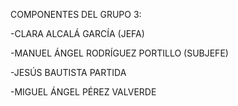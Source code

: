 COMPONENTES DEL GRUPO 3:

-CLARA ALCALÁ GARCÍA (JEFA)

-MANUEL ÁNGEL RODRÍGUEZ PORTILLO (SUBJEFE)

-JESÚS BAUTISTA PARTIDA

-MIGUEL ÁNGEL PÉREZ VALVERDE

